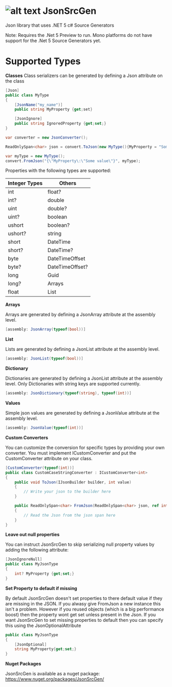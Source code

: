 # ![alt text](https://github.com/trampster/JsonSrcGen/blob/master/JsonSrcGen/icon.png "JsonSrcGen Logo") JsonSrcGen
Json library that uses .NET 5 c# Source Generators

Note: Requires the .Net 5 Preview to run. Mono platforms do not have support for the .Net 5 Source Generators yet.

# Supported Types

**Classes**
Class serializers can be generated by defining a Json attribute on the class
```csharp
[Json]
public class MyType
{
    [JsonName("my_name")]
    public string MyProperty {get;set}

    [JsonIgnore]
    public string IgnoredProperty {get;set;}
}

var converter = new JsonConverter();

ReadOnlySpan<char> json = convert.ToJson(new MyType(){MyProperty = "Some value"});

var myType = new MyType();
convert.FromJson("{\"MyProperty\:\"Some value\"}", myType);
```
Properties with the following types are supported:

Integer Types | Others
------|--------
int | float?
int? | double
uint | double?
uint? | boolean
ushort | boolean?
ushort? | string 
short | DateTime
short? | DateTime?
byte | DateTimeOffset
byte? | DateTimeOffset?
long | Guid
long? | Arrays
float | List<T>
    
**Arrays**

Arrays are generated by defining a JsonArray attribute at the assembly level.

```csharp
[assembly: JsonArray(typeof(bool))]
```

**List**

Lists are generated by defining a JsonList attribute at the assembly level.

```csharp
[assembly: JsonList(typeof(bool))]
```

**Dictionary**

Dictionaries are generated by defining a JsonList attribute at the assembly level. Only Dictionaries with string keys are supported currently.

```csharp
[assembly: JsonDictionary(typeof(string), typeof(int))]
```

**Values**

Simple json values are generated by defining a JsonValue attribute at the assembly level.

```csharp
[assembly: JsonValue(typeof(int))]
```

**Custom Converters**

You can customize the conversion for specific types by providing your own converter. You must implement ICustomConverter<T> and
put the CustomConverter attribute on your class.

```csharp
[CustomConverter(typeof(int))]
public class CustomCaseStringConverter : ICustomConverter<int>
{
    public void ToJson(IJsonBuilder builder, int value)
    {
        // Write your json to the builder here
    }

    public ReadOnlySpan<char> FromJson(ReadOnlySpan<char> json, ref int value)
    {
        // Read the Json from the json span here
    }
}
```

**Leave out null properties**

You can instruct JsonSrcGen to skip serializing null property values by adding the following attribute:

```csharp
[JsonIgnoreNull]
public class MyJsonType
{
    int? MyProperty {get;set;}
}
```

**Set Property to default if missing**

By default JsonSrcGen doesn't set properties to there default value if they are missing in the JSON. If you alwasy give FromJson a new instance this isn't a problem. However if you reused objects (which is a big performance boost) then the property wont get set unless present in the Json. If you want JsonSrcGen to set missing properties to default then you can specify this using the JsonOptionalAttribute

```csharp
public class MyJsonType
{
    [JsonOptional]
    string MyProperty{get;set;}
}
```

**Nuget Packages**

JsonSrcGen is available as a nuget package:
https://www.nuget.org/packages/JsonSrcGen/

